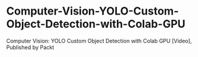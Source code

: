 


# Computer-Vision-YOLO-Custom-Object-Detection-with-Colab-GPU
Computer Vision: YOLO Custom Object Detection with Colab GPU [Video], Published by Packt
